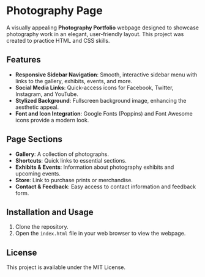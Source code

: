 # Photography Page

A visually appealing **Photography Portfolio** webpage designed to showcase photography work in an elegant, user-friendly layout. This project was created to practice HTML and CSS skills.

## Features

- **Responsive Sidebar Navigation**: Smooth, interactive sidebar menu with links to the gallery, exhibits, events, and more.
- **Social Media Links**: Quick-access icons for Facebook, Twitter, Instagram, and YouTube.
- **Stylized Background**: Fullscreen background image, enhancing the aesthetic appeal.
- **Font and Icon Integration**: Google Fonts (Poppins) and Font Awesome icons provide a modern look.

## Page Sections

- **Gallery**: A collection of photographs.
- **Shortcuts**: Quick links to essential sections.
- **Exhibits & Events**: Information about photography exhibits and upcoming events.
- **Store**: Link to purchase prints or merchandise.
- **Contact & Feedback**: Easy access to contact information and feedback form.

## Installation and Usage

1. Clone the repository.
2. Open the `index.html` file in your web browser to view the webpage.

## License

This project is available under the MIT License.
